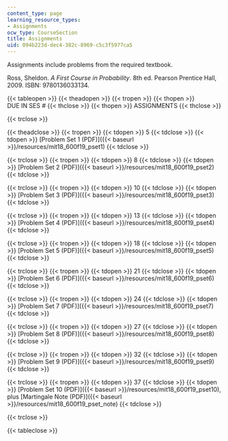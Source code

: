 ```yaml
---
content_type: page
learning_resource_types:
- Assignments
ocw_type: CourseSection
title: Assignments
uid: 094b223d-dec4-382c-8969-c5c3f5977ca5
---
```


Assignments include problems from the required textbook.

Ross, Sheldon. _A First Course in Probability_. 8th ed. Pearson Prentice Hall, 2009. ISBN: 9780136033134.

{{< tableopen >}}
{{< theadopen >}}
{{< tropen >}}
{{< thopen >}}
DUE IN SES #
{{< thclose >}}
{{< thopen >}}
ASSIGNMENTS
{{< thclose >}}

{{< trclose >}}

{{< theadclose >}}
{{< tropen >}}
{{< tdopen >}}
5
{{< tdclose >}}
{{< tdopen >}}
[Problem Set 1 (PDF)]({{< baseurl >}}/resources/mit18_600f19_pset1)
{{< tdclose >}}

{{< trclose >}}
{{< tropen >}}
{{< tdopen >}}
8
{{< tdclose >}}
{{< tdopen >}}
[Problem Set 2 (PDF)]({{< baseurl >}}/resources/mit18_600f19_pset2)
{{< tdclose >}}

{{< trclose >}}
{{< tropen >}}
{{< tdopen >}}
10
{{< tdclose >}}
{{< tdopen >}}
[Problem Set 3 (PDF)]({{< baseurl >}}/resources/mit18_600f19_pset3)
{{< tdclose >}}

{{< trclose >}}
{{< tropen >}}
{{< tdopen >}}
13
{{< tdclose >}}
{{< tdopen >}}
[Problem Set 4 (PDF)]({{< baseurl >}}/resources/mit18_600f19_pset4)
{{< tdclose >}}

{{< trclose >}}
{{< tropen >}}
{{< tdopen >}}
18
{{< tdclose >}}
{{< tdopen >}}
[Problem Set 5 (PDF)]({{< baseurl >}}/resources/mit18_600f19_pset5)
{{< tdclose >}}

{{< trclose >}}
{{< tropen >}}
{{< tdopen >}}
21
{{< tdclose >}}
{{< tdopen >}}
[Problem Set 6 (PDF)]({{< baseurl >}}/resources/mit18_600f19_pset6)
{{< tdclose >}}

{{< trclose >}}
{{< tropen >}}
{{< tdopen >}}
24
{{< tdclose >}}
{{< tdopen >}}
[Problem Set 7 (PDF)]({{< baseurl >}}/resources/mit18_600f19_pset7)
{{< tdclose >}}

{{< trclose >}}
{{< tropen >}}
{{< tdopen >}}
27
{{< tdclose >}}
{{< tdopen >}}
[Problem Set 8 (PDF)]({{< baseurl >}}/resources/mit18_600f19_pset8)
{{< tdclose >}}

{{< trclose >}}
{{< tropen >}}
{{< tdopen >}}
32
{{< tdclose >}}
{{< tdopen >}}
[Problem Set 9 (PDF)]({{< baseurl >}}/resources/mit18_600f19_pset9)
{{< tdclose >}}

{{< trclose >}}
{{< tropen >}}
{{< tdopen >}}
37
{{< tdclose >}}
{{< tdopen >}}
[Problem Set 10 (PDF)]({{< baseurl >}}/resources/mit18_600f19_pset10), plus [Martingale Note (PDF)]({{< baseurl >}}/resources/mit18_600f19_pset_note)
{{< tdclose >}}

{{< trclose >}}

{{< tableclose >}}